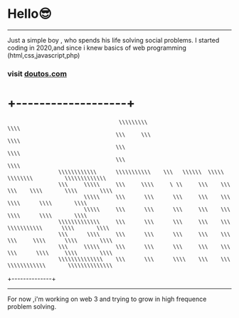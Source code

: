 # Hello😎
________

Just a simple boy ,
who spends his life solving social problems.
I started coding in 2020,and since i knew basics of web programming (html,css,javascript,php)
<!-- I used to work with a team of two other collegues of HOPE AFRICA UNIVERSITY .
We've made three sites web ,two of them were made for Churches and the other one was for an  enterprise. -->
### visit <a href="HTTPS://doutons.com">doutos.com</a>
   +-------------------+                            
   ==============================================================================================================================
                                                                                                                
                                       \\\\\\\\\                                                           \\\\
                                      \\\     \\\                                                          \\\\
                                      \\\                                                                  \\\\
                                      \\\                                                                  \\\\
                    \\\\\\\\\\\\      \\\\\\\\\\\    \\\   \\\\\\  \\\\\        \\\\\\\\          \\\\\\\\\\\\\
                    \\\     \\\\\     \\\     \\\\     \ \\     \\\    \\\    \\\    \\\\       \\\\       \\\\
                            \\\\\     \\\      \\\      \\\     \\\    \\\            \\\\      \\\\       \\\\
                            \\\\\     \\\      \\\      \\\     \\\    \\\            \\\\      \\\\       \\\\
                    \\\\\\\\\\\\\     \\\      \\\      \\\     \\\    \\\     \\\\\\\\\\\      \\\\       \\\\
                    \\\      \\\\     \\\      \\\      \\\     \\\    \\\    \\\     \\\\      \\\\       \\\\
                    \\\     \\\\\     \\\      \\\      \\\     \\\    \\\    \\\      \\\\     \\\\       \\\\
                    \\\\\\\\\\\\\\    \\\      \\\      \\\\    \\\    \\\     \\\\\\\\\\\\       \\\\\\\\\\\\\\

                                                                                  
+--------------+
<!-- <code>
 <script>
 if(youReProgrammerToo){
  console.log("Love beyond 🧡💛💚 ");
  }else{
    console.log("Be a programmer please");
  }
  </script>
</code>

<style></style> -->
 
 _________________________
For now ,i'm working on web 3 and trying to grow in high frequence problem solving. 

<!---
ahmadwarren/ahmadwarren is a ✨ special ✨ repository because its `README.md` (this file) appears on your GitHub profile.
You can click the Preview link to take a look at your changes.
--->
